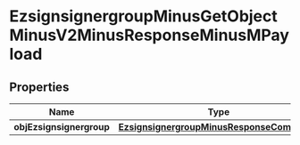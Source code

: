 
# EzsignsignergroupMinusGetObjectMinusV2MinusResponseMinusMPayload

## Properties
Name | Type | Description | Notes
------------ | ------------- | ------------- | -------------
**objEzsignsignergroup** | [**EzsignsignergroupMinusResponseCompound**](EzsignsignergroupMinusResponseCompound.md) |  | 



